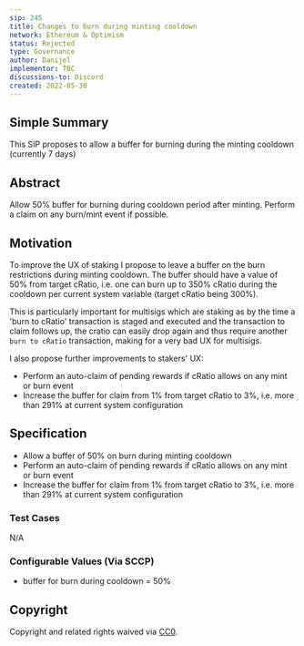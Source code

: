 ```yaml
---
sip: 245
title: Changes to burn during minting cooldown
network: Ethereum & Optimism
status: Rejected
type: Governance
author: Danijel
implementor: TBC
discussions-to: Discord
created: 2022-05-30
---
```


## Simple Summary

This SIP proposes to allow a buffer for burning during the minting cooldown (currently 7 days)    

## Abstract

Allow 50% buffer for burning during cooldown period after minting. Perform a claim on any burn/mint event if possible.  

## Motivation

To improve the UX of staking I propose to leave a buffer on the burn restrictions during minting cooldown. The buffer should have a value of 50% from target cRatio, i.e. one can burn up to 350% cRatio during the cooldown per current system variable (target cRatio being 300%).  

This is particularly important for multisigs which are staking as by the time a 'burn to cRatio' transaction is staged and executed and the transaction to claim follows up, the cratio can easily drop again and thus require another `burn to cRatio` transaction, making for a very bad UX for multisigs.  

I also propose further improvements to stakers' UX:  
- Perform an auto-claim of pending rewards if cRatio allows on any mint or burn event  
- Increase the buffer for claim from 1% from target cRatio to 3%, i.e. more than 291% at current system configuration

## Specification

- Allow a buffer of 50% on burn during minting cooldown
- Perform an auto-claim of pending rewards if cRatio allows on any mint or burn event  
- Increase the buffer for claim from 1% from target cRatio to 3%, i.e. more than 291% at current system configuration

 
### Test Cases

N/A

### Configurable Values (Via SCCP)
- buffer for burn during cooldown = 50%


## Copyright

Copyright and related rights waived via [CC0](https://creativecommons.org/publicdomain/zero/1.0/).
